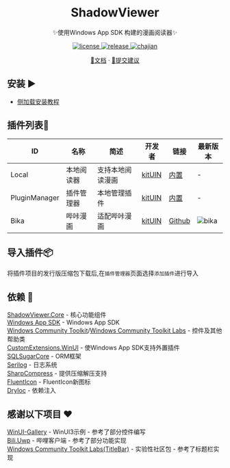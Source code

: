 <div align="center">

# ShadowViewer

✨使用Windows App SDK 构建的漫画阅读器✨

</div>

<p align="center">
  <a href="https://github.com/kitUIN/ShadowViewer/blob/master/LICENSE">
    <img src="https://img.shields.io/badge/license-MIT-green" alt="license">
  </a>
  <a href="https://github.com/kitUIN/ShadowViewer/releases">
    <img src="https://img.shields.io/github/v/release/kitUIN/ShadowViewer" alt="release">
  </a>
    <a href="[https://t.me/+fEYa0cq8iwA4NmVl](https://github.com/kitUIN/ShadowViewer.Core/releases)">
    <img src="https://img.shields.io/badge/插件管理器-20230821-8A2BE2" alt="chajian">
  </a>
</p> 
<p align="center">
  <a href="https://shadowviewer.kituin.fun/">📖文档</a>
  ·
  <a href="https://github.com/kitUIN/ShadowViewer/issues/new/choose">🐛提交建议</a>
</p>

## 安装 ▶️

- [侧加载安装教程](https://shadowviewer.kituin.fun/wiki/shadowviewer/use/install/#%E5%BE%AE%E8%BD%AF%E5%95%86%E5%BA%97-%E6%9C%AA%E6%94%AF%E6%8C%81)

## 插件列表🔩
| ID | 名称                                    |       简述           | 开发者  | 链接                    |最新版本 |
|--------------------------------|--------------------------------|---------|-----------------------|-----------------------|----|
| Local | 本地阅读器 | 支持本地阅读漫画             | [kitUIN](https://github.com/kitUIN) | [内置](https://github.com/kitUIN/ShadowViewer.Plugin.Local) | - |
| PluginManager | 插件管理器 | 本地管理插件             | [kitUIN](https://github.com/kitUIN) | [内置](https://github.com/kitUIN/ShadowViewer.Plugin.PluginManager) | - |
| Bika | 哔咔漫画 | 适配哔咔漫画             | [kitUIN](https://github.com/kitUIN) | [Github](https://github.com/kitUIN/ShadowViewer.Plugin.Bika) |![bika](https://img.shields.io/github/v/release/kitUIN/ShadowViewer.Plugin.Bika?color=blue&include_prereleases)|

## 导入插件📦
将插件项目的发行版压缩包下载后,在`插件管理器`页面选择`添加插件`进行导入

## 依赖 📂
[ShadowViewer.Core](https://github.com/kitUIN/ShadowViewer.Core) - 核心功能组件  
[Windows App SDK](https://github.com/microsoft/WindowsAppSDK) - Windows App SDK  
[Windows Community Toolkit](https://github.com/CommunityToolkit/dotnet)/[Windows Community Toolkit Labs](https://github.com/CommunityToolkit/Labs-Windows) - 控件及其他帮助类  
[CustomExtensions.WinUI](https://github.com/dnchattan/winui-extensions) - 使Windows App SDK支持外置插件  
[SQLSugarCore](https://github.com/DotNetNext/SqlSugar) - ORM框架  
[Serilog](https://serilog.net) - 日志系统  
[SharpCompress](https://github.com/adamhathcock/sharpcompress) - 提供压缩解压支持  
[FluentIcon](https://github.com/KitUIN/FluentIcon) - FluentIcon新图标  
[DryIoc](https://github.com/dadhi/DryIoc) - 依赖注入

## 感谢以下项目 ❤️
[WinUI-Gallery](https://github.com/microsoft/WinUI-Gallery) - WinUI3示例 - 参考了部分控件编写  
[Bili.Uwp](https://github.com/Richasy/Bili.Uwp) - 哔哩客户端 - 参考了部分功能实现  
[Windows Community Toolkit Labs(TitleBar)](https://github.com/CommunityToolkit/Labs-Windows/discussions/454) - 实验性社区包 - 参考了标题栏实现  
